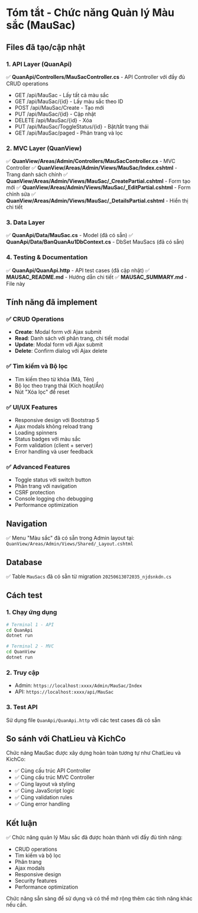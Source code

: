 # Tóm tắt - Chức năng Quản lý Màu sắc (MauSac)

## Files đã tạo/cập nhật

### 1. API Layer (QuanApi)
✅ **QuanApi/Controllers/MauSacController.cs** - API Controller với đầy đủ CRUD operations
- GET /api/MauSac - Lấy tất cả màu sắc
- GET /api/MauSac/{id} - Lấy màu sắc theo ID  
- POST /api/MauSac/Create - Tạo mới
- PUT /api/MauSac/{id} - Cập nhật
- DELETE /api/MauSac/{id} - Xóa
- PUT /api/MauSac/ToggleStatus/{id} - Bật/tắt trạng thái
- GET /api/MauSac/paged - Phân trang và lọc

### 2. MVC Layer (QuanView)
✅ **QuanView/Areas/Admin/Controllers/MauSacController.cs** - MVC Controller
✅ **QuanView/Areas/Admin/Views/MauSac/Index.cshtml** - Trang danh sách chính
✅ **QuanView/Areas/Admin/Views/MauSac/_CreatePartial.cshtml** - Form tạo mới
✅ **QuanView/Areas/Admin/Views/MauSac/_EditPartial.cshtml** - Form chỉnh sửa
✅ **QuanView/Areas/Admin/Views/MauSac/_DetailsPartial.cshtml** - Hiển thị chi tiết

### 3. Data Layer
✅ **QuanApi/Data/MauSac.cs** - Model (đã có sẵn)
✅ **QuanApi/Data/BanQuanAu1DbContext.cs** - DbSet MauSacs (đã có sẵn)

### 4. Testing & Documentation
✅ **QuanApi/QuanApi.http** - API test cases (đã cập nhật)
✅ **MAUSAC_README.md** - Hướng dẫn chi tiết
✅ **MAUSAC_SUMMARY.md** - File này

## Tính năng đã implement

### ✅ CRUD Operations
- **Create**: Modal form với Ajax submit
- **Read**: Danh sách với phân trang, chi tiết modal
- **Update**: Modal form với Ajax submit
- **Delete**: Confirm dialog với Ajax delete

### ✅ Tìm kiếm và Bộ lọc
- Tìm kiếm theo từ khóa (Mã, Tên)
- Bộ lọc theo trạng thái (Kích hoạt/Ẩn)
- Nút "Xóa lọc" để reset

### ✅ UI/UX Features
- Responsive design với Bootstrap 5
- Ajax modals không reload trang
- Loading spinners
- Status badges với màu sắc
- Form validation (client + server)
- Error handling và user feedback

### ✅ Advanced Features
- Toggle status với switch button
- Phân trang với navigation
- CSRF protection
- Console logging cho debugging
- Performance optimization

## Navigation
✅ Menu "Màu sắc" đã có sẵn trong Admin layout tại:
`QuanView/Areas/Admin/Views/Shared/_Layout.cshtml`

## Database
✅ Table `MauSacs` đã có sẵn từ migration `20250613072035_njdsnkdn.cs`

## Cách test

### 1. Chạy ứng dụng
```bash
# Terminal 1 - API
cd QuanApi
dotnet run

# Terminal 2 - MVC
cd QuanView  
dotnet run
```

### 2. Truy cập
- Admin: `https://localhost:xxxx/Admin/MauSac/Index`
- API: `https://localhost:xxxx/api/MauSac`

### 3. Test API
Sử dụng file `QuanApi/QuanApi.http` với các test cases đã có sẵn

## So sánh với ChatLieu và KichCo
Chức năng MauSac được xây dựng hoàn toàn tương tự như ChatLieu và KichCo:
- ✅ Cùng cấu trúc API Controller
- ✅ Cùng cấu trúc MVC Controller  
- ✅ Cùng layout và styling
- ✅ Cùng JavaScript logic
- ✅ Cùng validation rules
- ✅ Cùng error handling

## Kết luận
✅ Chức năng quản lý Màu sắc đã được hoàn thành với đầy đủ tính năng:
- CRUD operations
- Tìm kiếm và bộ lọc
- Phân trang
- Ajax modals
- Responsive design
- Security features
- Performance optimization

Chức năng sẵn sàng để sử dụng và có thể mở rộng thêm các tính năng khác nếu cần. 